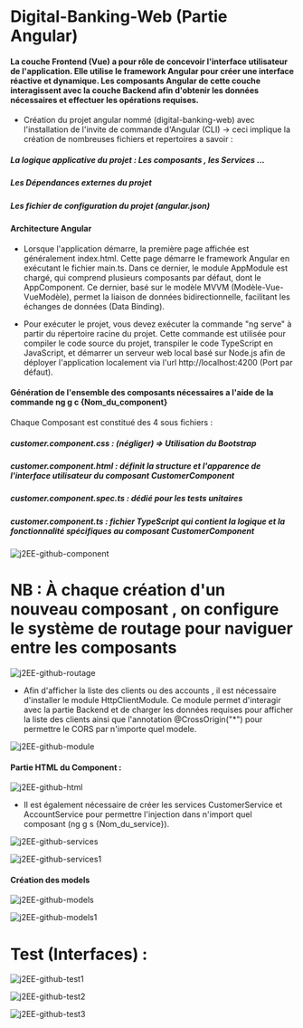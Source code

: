 # Digital-Banking-Web (Partie Angular)

<h4>La couche Frontend (Vue) a pour rôle de concevoir l'interface utilisateur de l'application. Elle utilise le framework Angular pour créer une interface réactive et dynamique. Les composants Angular de cette couche interagissent avec la couche Backend afin d'obtenir les données nécessaires et effectuer les opérations requises.
</h4>

- Création du projet angular nommé (digital-banking-web) avec l'installation de l'invite de commande d'Angular (CLI) -> ceci implique la création de nombreuses fichiers et repertoires a savoir :
<h5>La logique applicative du projet  : Les composants , les Services ...</h5>
<h5>Les Dépendances externes du projet</h5>
<h5>Les fichier de configuration du projet (angular.json)</h5>

<h4>Architecture Angular</h4>

- Lorsque l'application démarre, la première page affichée est généralement index.html. Cette page démarre le framework Angular en exécutant le fichier main.ts. Dans ce dernier, le module AppModule est chargé, qui comprend plusieurs composants par défaut, dont le AppComponent. Ce dernier, basé sur le modèle MVVM (Modèle-Vue-VueModèle), permet la liaison de données bidirectionnelle, facilitant les échanges de données (Data Binding).

- Pour exécuter le projet, vous devez exécuter la commande "ng serve" à partir du répertoire racine du projet. Cette commande est utilisée pour compiler le code source du projet, transpiler le code TypeScript en JavaScript, et démarrer un serveur web local basé sur Node.js afin de déployer l'application localement via l'url http://localhost:4200 (Port par défaut).

<h4>Génération de l'ensemble des composants nécessaires a l'aide de la commande ng g c {Nom_du_component}</h4>
Chaque Composant est constitué des 4 sous fichiers : 

<h5>customer.component.css : (négliger) => Utilisation du Bootstrap</h5>
<h5>customer.component.html : définit la structure et l'apparence de l'interface utilisateur du composant CustomerComponent</h5>
<h5>customer.component.spec.ts : dédié pour les tests unitaires</h5>
<h5>customer.component.ts : fichier TypeScript qui contient la logique et la fonctionnalité spécifiques au composant CustomerComponent</h5>
  
![j2EE-github-component](https://github.com/Musta1Pha/Ressources/assets/91842692/d410e0c7-8bab-4d50-bcf4-be51ae400606)

# NB : À chaque création d'un nouveau composant , on configure le système de routage pour naviguer entre les composants 

![j2EE-github-routage](https://github.com/Musta1Pha/Ressources/assets/91842692/c4dfde11-ef85-4752-a8a1-e8fbec03e402)

- Afin d'afficher la liste des clients ou des accounts , il est nécessaire d'installer le module HttpClientModule. Ce module permet d'interagir avec la partie Backend et de charger les données requises pour afficher la liste des clients ainsi que l'annotation @CrossOrigin("*") pour permettre le CORS par n'importe quel modele.
  
![j2EE-github-module](https://github.com/Musta1Pha/Ressources/assets/91842692/83182bac-dc38-47bb-b7d1-34edd36144d1)

<h4>Partie HTML du Component : </h4>

![j2EE-github-html](https://github.com/Musta1Pha/Ressources/assets/91842692/a87bd0a5-b2b7-4bdc-87dc-c8a5a8517b20)

- Il est également nécessaire de créer les services CustomerService et AccountService pour permettre l'injection dans n'import quel composant (ng g s {Nom_du_service}).

![j2EE-github-services](https://github.com/Musta1Pha/Ressources/assets/91842692/d20e79bf-c2e9-4e5b-bdd6-086513ad30ba)

![j2EE-github-services1](https://github.com/Musta1Pha/Ressources/assets/91842692/a7a3bd24-64d6-4c3d-a2bd-2f11028501e2)

<h4>Création des models</h4>

![j2EE-github-models](https://github.com/Musta1Pha/Ressources/assets/91842692/e4ccaaae-585c-4c4a-a037-d900978a26a2)

![j2EE-github-models1](https://github.com/Musta1Pha/Ressources/assets/91842692/d62e0f84-584c-40e6-98ab-ae07ef62f0d3)

# Test (Interfaces) : 

![j2EE-github-test1](https://github.com/Musta1Pha/Ressources/assets/91842692/3642e2f5-f5e1-410c-b05d-a1c7696eb249)

![j2EE-github-test2](https://github.com/Musta1Pha/Ressources/assets/91842692/999127f8-c744-44b6-8f14-ff1034e21dc2)

![j2EE-github-test3](https://github.com/Musta1Pha/Ressources/assets/91842692/6430720b-a2c6-47ca-88d7-c4ba1f310659)



























